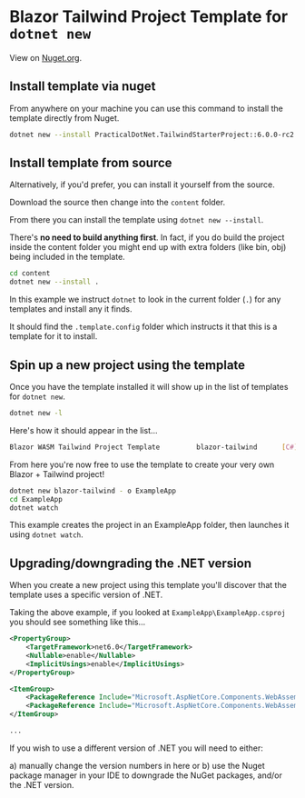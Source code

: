 # Blazor Tailwind Project Template for `dotnet new`

View on [Nuget.org](https://www.nuget.org/packages/PracticalDotNet.TailwindStarterProject/).

## Install template via nuget

From anywhere on your machine you can use this command to install the template directly from Nuget.

``` bash
dotnet new --install PracticalDotNet.TailwindStarterProject::6.0.0-rc2.1
```

## Install template from source

Alternatively, if you'd prefer, you can install it yourself from the source.

Download the source then change into the `content` folder.

From there you can install the template using `dotnet new --install`.

There's **no need to build anything first**. In fact, if you do build the project inside the content folder you might end up with extra folders (like bin, obj) being included in the template.

```bash
cd content
dotnet new --install .
```

In this example we instruct `dotnet` to look in the current folder (`.`) for any templates and install any it finds. 

It should find the `.template.config` folder which instructs it that this is a template for it to install.

## Spin up a new project using the template

Once you have the template installed it will show up in the list of templates for `dotnet new`.

``` bash
dotnet new -l
```

Here's how it should appear in the list…

``` bash
Blazor WASM Tailwind Project Template         blazor-tailwind      [C#]
```

From here you're now free to use the template to create your very own Blazor + Tailwind project!

``` bash
dotnet new blazor-tailwind - o ExampleApp
cd ExampleApp
dotnet watch
```

This example creates the project in an ExampleApp folder, then launches it using `dotnet watch`.

## Upgrading/downgrading the .NET version

When you create a new project using this template you'll discover that the template uses a specific version of .NET.

Taking the above example, if you looked at `ExampleApp\ExampleApp.csproj` you should see something like this...

``` xml
<PropertyGroup>
    <TargetFramework>net6.0</TargetFramework>
    <Nullable>enable</Nullable>
    <ImplicitUsings>enable</ImplicitUsings>
</PropertyGroup>

<ItemGroup>
    <PackageReference Include="Microsoft.AspNetCore.Components.WebAssembly" Version="6.0.0-rc.2.21480.10"/>
    <PackageReference Include="Microsoft.AspNetCore.Components.WebAssembly.DevServer" Version="6.0.0-rc.2.21480.10" PrivateAssets="all"/>
</ItemGroup>

...

```

If you wish to use a different version of .NET you will need to either:

a) manually change the version numbers in here or 
b) use the Nuget package manager in your IDE to downgrade the NuGet packages, and/or the .NET version.
